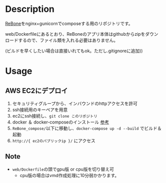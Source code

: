 # Description
[ReBone](https://github.com/one-color-low/ReBone_v2)をnginx+gunicornでcomposeする用のリポジトリです。

web/Dockerfileにあるとおり、ReBoneのアプリ本体はgithubからzipをダウンロードするので、ファイル類を入れる必要はありません。

(ビルドを早くしたい場合は直接いれてもok。ただし.gitignoreに追加))

# Usage
## AWS EC2にデプロイ
1. セキュリティグループから、インバウンドのhttpアクセスを許可
2. ssh接続用のキーペアを用意
3. ec2にssh接続し、`git clone このリポジトリ`
4. docker ＆ docker-composeのインストール [参考](https://qiita.com/youtangai/items/ff67ceff5497a0e0b1af)
5. `ReBone_compose/`以下に移動し、`docker-compose up -d --build` でビルド＆起動
6. `http://{ ec2のパブリックip }/` にアクセス

## Note
- `web/Dockerfile`の頭でgpu版 or cpu版を切り替え可
    - cpu版の場合はvmd作成処理に10分弱かかります。